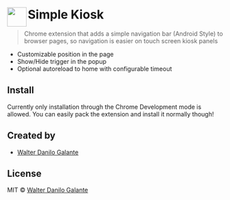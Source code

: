 
# <img src="icon.png" width="45" align="left"> Simple Kiosk

> Chrome extension that adds a simple navigation bar (Android Style) to browser pages, so navigation is easier on touch screen kiosk panels

- Customizable position in the page
- Show/Hide trigger in the popup
- Optional autoreload to home with configurable timeout


## Install

Currently only installation through the Chrome Development mode is allowed. You can easily pack the extension and install it normally though!


## Created by

- [Walter Danilo Galante](https://github.com/devilicecream)


## License

MIT © [Walter Danilo Galante](http://walterda.com)
